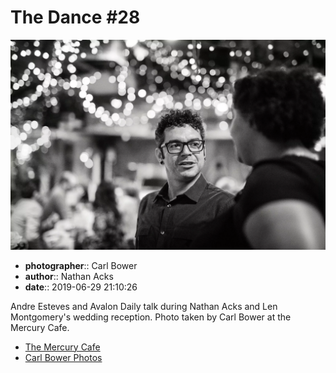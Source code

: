 # The Dance #28

![Andre Esteves and Avalon Daily talk](assets/2019-06-29-set-4-the-dance-28.webp)

* **photographer**:: Carl Bower  
* **author**:: Nathan Acks  
* **date**:: 2019-06-29 21:10:26

Andre Esteves and Avalon Daily talk during Nathan Acks and Len Montgomery's wedding reception. Photo taken by Carl Bower at the Mercury Cafe.

* [The Mercury Cafe](http://mercurycafe.com)
* [Carl Bower Photos](https://carlbowerphotos.com)
